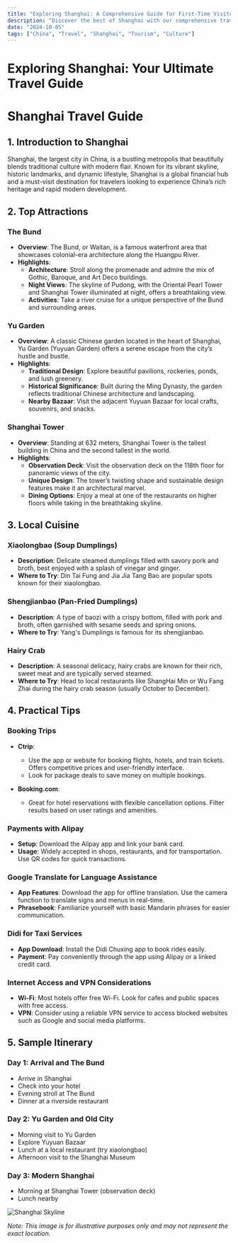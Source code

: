 ```yaml
---
title: "Exploring Shanghai: A Comprehensive Guide for First-Time Visitors"
description: "Discover the best of Shanghai with our comprehensive travel guide. Explore top attractions, savor local cuisine, and get insider tips for an unforgettable Chinese adventure."
date: "2024-10-05"
tags: ["China", "Travel", "Shanghai", "Tourism", "Culture"]
---
```


# Exploring Shanghai: Your Ultimate Travel Guide

# Shanghai Travel Guide

## 1. Introduction to Shanghai
Shanghai, the largest city in China, is a bustling metropolis that beautifully blends traditional culture with modern flair. Known for its vibrant skyline, historic landmarks, and dynamic lifestyle, Shanghai is a global financial hub and a must-visit destination for travelers looking to experience China’s rich heritage and rapid modern development.

## 2. Top Attractions

### The Bund
- **Overview**: The Bund, or Waitan, is a famous waterfront area that showcases colonial-era architecture along the Huangpu River.
- **Highlights**:
  - **Architecture**: Stroll along the promenade and admire the mix of Gothic, Baroque, and Art Deco buildings.
  - **Night Views**: The skyline of Pudong, with the Oriental Pearl Tower and Shanghai Tower illuminated at night, offers a breathtaking view.
  - **Activities**: Take a river cruise for a unique perspective of the Bund and surrounding areas.

### Yu Garden
- **Overview**: A classic Chinese garden located in the heart of Shanghai, Yu Garden (Yuyuan Garden) offers a serene escape from the city’s hustle and bustle.
- **Highlights**:
  - **Traditional Design**: Explore beautiful pavilions, rockeries, ponds, and lush greenery.
  - **Historical Significance**: Built during the Ming Dynasty, the garden reflects traditional Chinese architecture and landscaping.
  - **Nearby Bazaar**: Visit the adjacent Yuyuan Bazaar for local crafts, souvenirs, and snacks.

### Shanghai Tower
- **Overview**: Standing at 632 meters, Shanghai Tower is the tallest building in China and the second tallest in the world.
- **Highlights**:
  - **Observation Deck**: Visit the observation deck on the 118th floor for panoramic views of the city.
  - **Unique Design**: The tower’s twisting shape and sustainable design features make it an architectural marvel.
  - **Dining Options**: Enjoy a meal at one of the restaurants on higher floors while taking in the breathtaking skyline.

## 3. Local Cuisine

### Xiaolongbao (Soup Dumplings)
- **Description**: Delicate steamed dumplings filled with savory pork and broth, best enjoyed with a splash of vinegar and ginger.
- **Where to Try**: Din Tai Fung and Jia Jia Tang Bao are popular spots known for their xiaolongbao.

### Shengjianbao (Pan-Fried Dumplings)
- **Description**: A type of baozi with a crispy bottom, filled with pork and broth, often garnished with sesame seeds and spring onions.
- **Where to Try**: Yang's Dumplings is famous for its shengjianbao.

### Hairy Crab
- **Description**: A seasonal delicacy, hairy crabs are known for their rich, sweet meat and are typically served steamed.
- **Where to Try**: Head to local restaurants like ShangHai Min or Wu Fang Zhai during the hairy crab season (usually October to December).

## 4. Practical Tips

### Booking Trips
- **Ctrip**: 
  - Use the app or website for booking flights, hotels, and train tickets. Offers competitive prices and user-friendly interface.
  - Look for package deals to save money on multiple bookings.
  
- **Booking.com**: 
  - Great for hotel reservations with flexible cancellation options. Filter results based on user ratings and amenities.

### Payments with Alipay
- **Setup**: Download the Alipay app and link your bank card. 
- **Usage**: Widely accepted in shops, restaurants, and for transportation. Use QR codes for quick transactions.

### Google Translate for Language Assistance
- **App Features**: Download the app for offline translation. Use the camera function to translate signs and menus in real-time.
- **Phrasebook**: Familiarize yourself with basic Mandarin phrases for easier communication.

### Didi for Taxi Services
- **App Download**: Install the Didi Chuxing app to book rides easily.
- **Payment**: Pay conveniently through the app using Alipay or a linked credit card.

### Internet Access and VPN Considerations
- **Wi-Fi**: Most hotels offer free Wi-Fi. Look for cafes and public spaces with free access.
- **VPN**: Consider using a reliable VPN service to access blocked websites such as Google and social media platforms.

## 5. Sample Itinerary

### Day 1: Arrival and The Bund
- Arrive in Shanghai
- Check into your hotel
- Evening stroll at The Bund
- Dinner at a riverside restaurant

### Day 2: Yu Garden and Old City
- Morning visit to Yu Garden
- Explore Yuyuan Bazaar
- Lunch at a local restaurant (try xiaolongbao)
- Afternoon visit to the Shanghai Museum

### Day 3: Modern Shanghai
- Morning at Shanghai Tower (observation deck)
- Lunch nearby

<img src="https://source.unsplash.com/1600x900/?Shanghai,cityscape" alt="Shanghai Skyline" loading="lazy">

*Note: This image is for illustrative purposes only and may not represent the exact location.*


